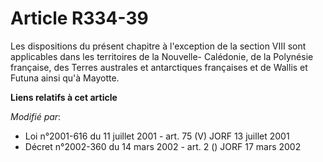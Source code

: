 # Article R334-39

Les dispositions du présent chapitre à l'exception de la section VIII sont applicables dans les territoires de la Nouvelle-
Calédonie, de la Polynésie française, des Terres australes et antarctiques françaises et de Wallis et Futuna ainsi qu'à
Mayotte.

**Liens relatifs à cet article**

_Modifié par_:

  - Loi n°2001-616 du 11 juillet 2001 - art. 75 (V) JORF 13 juillet 2001
  - Décret n°2002-360 du 14 mars 2002 - art. 2 () JORF 17 mars 2002
